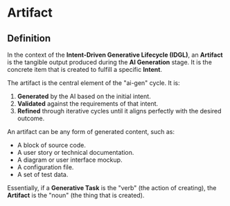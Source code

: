 # Artifact

## Definition

In the context of the **Intent-Driven Generative Lifecycle (IDGL)**, an **Artifact** is the tangible output produced during the **AI Generation** stage. It is the concrete item that is created to fulfill a specific **Intent**.

The artifact is the central element of the "ai-gen" cycle. It is:

1.  **Generated** by the AI based on the initial intent.
2.  **Validated** against the requirements of that intent.
3.  **Refined** through iterative cycles until it aligns perfectly with the desired outcome.

An artifact can be any form of generated content, such as:

*   A block of source code.
*   A user story or technical documentation.
*   A diagram or user interface mockup.
*   A configuration file.
*   A set of test data.

Essentially, if a **Generative Task** is the "verb" (the action of creating), the **Artifact** is the "noun" (the thing that is created). 